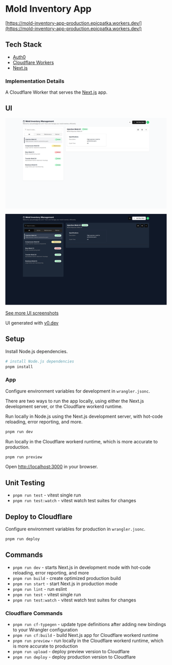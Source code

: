 # Mold Inventory App

[https://mold-inventory-app-production.epicpatka.workers.dev/](https://mold-inventory-app-production.epicpatka.workers.dev/)

## Tech Stack
- [Auth0](https://auth0.com/)
- [Cloudflare Workers](https://developers.cloudflare.com/workers/)
- [Next.js](https://nextjs.org/)

### Implementation Details

A Cloudflare Worker that serves the [Next.js](https://nextjs.org/) app.

## UI

![Screenshot of Light UI](./docs/light/home-screen-light.png)

![Screenshot of Dark UI](./docs/dark/home-screen-dark.png)

[See more UI screenshots](./docs/UI.md)

UI generated with [v0.dev](https://v0.dev/)


## Setup

Install Node.js dependencies.
```bash
# install Node.js dependencies
pnpm install
```

### App

Configure environment variables for development in `wrangler.jsonc`.

There are two ways to run the app locally, using either the Next.js development server, or the Cloudflare workerd runtime.

Run locally in Node.js using the Next.js development server, with hot-code reloading, error reporting, and more.
```bash
pnpm run dev
```

Run locally in the Cloudflare workerd runtime, which is more accurate to production.
```bash
pnpm run preview
```

Open [http://localhost:3000](http://localhost:3000) in your browser.

## Unit Testing
- `pnpm run test` - vitest single run
- `pnpm run test:watch` - vitest watch test suites for changes

## Deploy to Cloudflare

Configure environment variables for production in `wrangler.jsonc`.

```bash
pnpm run deploy
```

## Commands

- `pnpm run dev` - starts Next.js in development mode with hot-code reloading, error reporting, and more
- `pnpm run build` - create optimized production build
- `pnpm run start` - start Next.js in production mode
- `pnpm run lint` - run eslint
- `pnpm run test` - vitest single run
- `pnpm run test:watch` -  vitest watch test suites for changes

### Cloudflare Commands
- `pnpm run cf-typegen` - update type definitions after adding new bindings to your Wrangler configuration
- `pnpm run cf:build` - build Next.js app for Cloudflare workerd runtime
- `pnpm run preview` - run locally in the Cloudflare workerd runtime, which is more accurate to production
- `pnpm run upload` - deploy preview version to Cloudflare
- `pnpm run deploy` - deploy production version to Cloudflare
